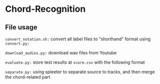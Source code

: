 # Chord-Recognition

## File usage
<code>convert_notation.sh:</code> convert all label files to "shorthand" format using <code>convert.py:</code>

<code>download_audios.py:</code> download wav files from Youtube

<code>evaluate.py:</code> store test results at <code>score.csv</code> with the following format

<code>separate.py:</code> using spleeter to separate source to tracks, and then merge the chord-related part

